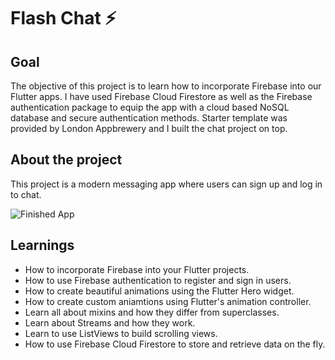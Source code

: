 

# Flash Chat ⚡️

## Goal

The objective of this project is to learn how to incorporate Firebase into our Flutter apps. I have used Firebase Cloud Firestore as well as the Firebase authentication package to equip the app with a cloud based NoSQL database and secure authentication methods. Starter template was provided by London Appbrewery and I built the chat project on top.


## About the project

This project is a modern messaging app where users can sign up and log in to chat.

![Finished App](https://github.com/londonappbrewery/Images/blob/master/flash_chat_flutter_demo.gif)

## Learnings

- How to incorporate Firebase into your Flutter projects.
- How to use Firebase authentication to register and sign in users.
- How to create beautiful animations using the Flutter Hero widget.
- How to create custom aniamtions using Flutter's animation controller. 
- Learn all about mixins and how they differ from superclasses.
- Learn about Streams and how they work.
- Learn to use ListViews to build scrolling views.
- How to use Firebase Cloud Firestore to store and retrieve data on the fly.

